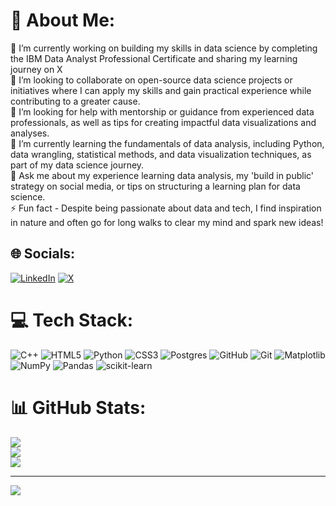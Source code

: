 # 💫 About Me:
🔭 I’m currently working on building my skills in data science by completing the IBM Data Analyst Professional Certificate and sharing my learning journey on X<br>👯 I’m looking to collaborate on open-source data science projects or initiatives where I can apply my skills and gain practical experience while contributing to a greater cause.<br>🤝 I’m looking for help with mentorship or guidance from experienced data professionals, as well as tips for creating impactful data visualizations and analyses.<br>🌱 I’m currently learning the fundamentals of data analysis, including Python, data wrangling, statistical methods, and data visualization techniques, as part of my data science journey.<br>💬 Ask me about my experience learning data analysis, my 'build in public' strategy on social media, or tips on structuring a learning plan for data science.<br>⚡ Fun fact - Despite being passionate about data and tech, I find inspiration in nature and often go for long walks to clear my mind and spark new ideas!


## 🌐 Socials:
[![LinkedIn](https://img.shields.io/badge/LinkedIn-%230077B5.svg?logo=linkedin&logoColor=white)](https://linkedin.com/in/https://www.linkedin.com/in/pratik-shalgar-42375922b/) [![X](https://img.shields.io/badge/X-black.svg?logo=X&logoColor=white)](https://x.com/https://x.com/Pratik_Shalgar) 

# 💻 Tech Stack:
![C++](https://img.shields.io/badge/c++-%2300599C.svg?style=for-the-badge&logo=c%2B%2B&logoColor=white) ![HTML5](https://img.shields.io/badge/html5-%23E34F26.svg?style=for-the-badge&logo=html5&logoColor=white) ![Python](https://img.shields.io/badge/python-3670A0?style=for-the-badge&logo=python&logoColor=ffdd54) ![CSS3](https://img.shields.io/badge/css3-%231572B6.svg?style=for-the-badge&logo=css3&logoColor=white) ![Postgres](https://img.shields.io/badge/postgres-%23316192.svg?style=for-the-badge&logo=postgresql&logoColor=white) ![GitHub](https://img.shields.io/badge/github-%23121011.svg?style=for-the-badge&logo=github&logoColor=white) ![Git](https://img.shields.io/badge/git-%23F05033.svg?style=for-the-badge&logo=git&logoColor=white) ![Matplotlib](https://img.shields.io/badge/Matplotlib-%23ffffff.svg?style=for-the-badge&logo=Matplotlib&logoColor=black) ![NumPy](https://img.shields.io/badge/numpy-%23013243.svg?style=for-the-badge&logo=numpy&logoColor=white) ![Pandas](https://img.shields.io/badge/pandas-%23150458.svg?style=for-the-badge&logo=pandas&logoColor=white) ![scikit-learn](https://img.shields.io/badge/scikit--learn-%23F7931E.svg?style=for-the-badge&logo=scikit-learn&logoColor=white)
# 📊 GitHub Stats:
![](https://github-readme-stats.vercel.app/api?username=Pratik-Shalgar2002&theme=dark&hide_border=false&include_all_commits=false&count_private=false)<br/>
![](https://github-readme-streak-stats.herokuapp.com/?user=Pratik-Shalgar2002&theme=dark&hide_border=false)<br/>
![](https://github-readme-stats.vercel.app/api/top-langs/?username=Pratik-Shalgar2002&theme=dark&hide_border=false&include_all_commits=false&count_private=false&layout=compact)

---
[![](https://visitcount.itsvg.in/api?id=Pratik-Shalgar2002&icon=0&color=0)](https://visitcount.itsvg.in)

<!-- Proudly created with GPRM ( https://gprm.itsvg.in ) -->
